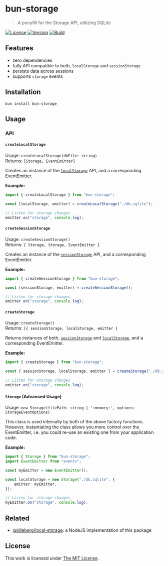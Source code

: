 # bun-storage

> A ponyfill for the Storage API, utilizing SQLite

[![License](https://img.shields.io/github/license/idleberg/bun-storage?color=blue&style=for-the-badge)](https://github.com/idleberg/bun-storage/blob/main/LICENSE)
[![Version](https://img.shields.io/npm/v/bun-storage?style=for-the-badge)](https://www.npmjs.org/package/bun-storage)
[![Build](https://img.shields.io/github/actions/workflow/status/idleberg/bun-storage/test.yml?style=for-the-badge)](https://github.com/idleberg/bun-storage/actions)

## Features

-   zero dependencies
-   fully API compatible to both, `localStorage` and `sessionStorage`
-   persists data across sessions
-   supports `storage` events

## Installation

`bun install bun-storage`

## Usage

### API

#### `createLocalStorage`

Usage: `createLocalStorage(dbFile: string)`  
Returns: `[Storage, EventEmitter]`

Creates an instance of the [`localStorage`][] API, and a corresponding EventEmitter.

**Example:**

```typescript
import { createLocalStorage } from "bun-storage";

const [localStorage, emitter] = createLocalStorage("./db.sqlite");

// Listen for storage changes
emitter.on("storage", console.log);
```

#### `createSessionStorage`

Usage: `createSessionStorage()`  
Returns: `{ Storage, Storage, EventEmitter }`

Creates an instance of the [`sessionStorage`][] API, and a corresponding EventEmitter.

**Example:**

```typescript
import { createSessionStorage } from "bun-storage";

const [sessionStorage, emitter] = createSessionStorage();

// Listen for storage changes
emitter.on("storage", console.log);
```

#### `createStorage`

Usage: `createStorage()`  
Returns: `[{ sessionStorage, localStorage, emitter }`

Returns instances of both, [`sessionStorage`][] and [`localStorage`][], and a corresponding EventEmitter.

**Example:**

```typescript
import { createStorage } from "bun-storage";

const { sessionStorage, localStorage, emitter } = createStorage("./db.sqlite");

// Listen for storage changes
emitter.on("storage", console.log);
```

#### `Storage` (Advanced Usage)

Usage: `new Storage(filePath: string | ':memory:', options: StorageEventOptions)`

This class is used internally by both of the above factory functions. However, instantiating the class allows you more control over the EventEmitter, i.e. you could re-use an existing one from your application code.

**Example:**

```typescript
import { Storage } from "bun-storage";
import EventEmitter from "events";

const myEmitter = new EventEmitter();

const localStorage = new Storage("./db.sqlite", {
    emitter: myEmitter,
});

// Listen for storage changes
myEmitter.on("storage", console.log);
```

## Related

-   [@idleberg/local-storage](https://www.npmjs.com/package/@idleberg/local-storage): a NodeJS implementation of this package

## License

This work is licensed under [The MIT License](https://opensource.org/licenses/MIT).

[`localStorage`]: https://developer.mozilla.org/docs/Web/API/Window/localStorage
[`sessionStorage`]: https://developer.mozilla.org/docs/Web/API/Window/sessionStorage
